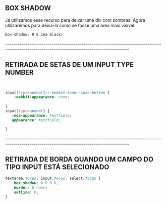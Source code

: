 ## BOX SHADOW
Já utilizamos esse recurso para deixar uma div com sombras. Agora utilizaremos para deixa-la como se fosse uma área mais visível. 

```css
box-shadow: 0 0 1em black;
```


*--------------------------------------------------------------------------------------------------------------------------------------------*

## RETIRADA DE SETAS DE UM INPUT TYPE NUMBER

```CSS


input[type=number]::-webkit-inner-spin-button { 
    -webkit-appearance: none;
    
}
input[type=number] { 
   -moz-appearance: textfield;
   appearance: textfield;

}
```


*--------------------------------------------------------------------------------------------------------------------------------------------*

## RETIRADA DE BORDA QUANDO UM CAMPO DO TIPO INPUT ESTÁ SELECIONADO

```css
textarea:focus, input:focus, select:focus {
    box-shadow: 0 0 0 0;
    border: 0 none;
    outline: 0;
} 
```